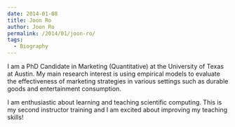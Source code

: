 ```yaml
---
date: 2014-01-08
title: Joon Ro
author: Joon Ro
permalink: /2014/01/joon-ro/
tags:
  - Biography
---
```

I am a PhD Candidate in Marketing (Quantitative) at the University of Texas at Austin. My main research interest is using empirical models to evaluate the effectiveness of marketing strategies in various settings such as durable goods and entertainment consumption.

I am enthusiastic about learning and teaching scientific computing. This is my second instructor training and I am excited about improving my teaching skills!

&nbsp;
